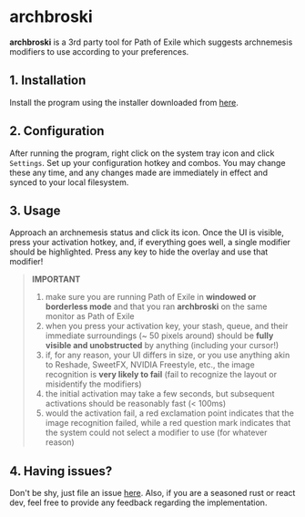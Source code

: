 # archbroski

__archbroski__ is a 3rd party tool for Path of Exile which suggests archnemesis modifiers to use according to your preferences.

## 1. Installation

Install the program using the installer downloaded from [here](https://www.google.com).

## 2. Configuration

After running the program, right click on the system tray icon and click `Settings`. Set up your configuration hotkey and combos. You may change these any time, and any changes made are immediately in effect and synced to your local filesystem.

## 3. Usage

Approach an archnemesis status and click its icon. Once the UI is visible, press your activation hotkey, and, if everything goes well,
a single modifier should be highlighted. Press any key to hide the overlay and use that modifier!

> __IMPORTANT__
> 
> 1. make sure you are running Path of Exile in __windowed or borderless mode__ and that you ran __archbroski__ on the same monitor as Path of Exile
> 2. when you press your activation key, your stash, queue, and their immediate surroundings (~ 50 pixels around) should be __fully visible and unobstructed__ by anything (including your cursor!)
> 3. if, for any reason, your UI differs in size, or you use anything akin to Reshade, SweetFX, NVIDIA Freestyle, etc.,
the image recognition is __very likely to fail__ (fail to recognize the layout or misidentify the modifiers)
> 4. the initial activation may take a few seconds, but subsequent activations should be reasonably fast (< 100ms)
> 5. would the activation fail, a red exclamation point indicates that the image recognition failed, while a red question mark indicates that the system could not select
a modifier to use (for whatever reason)

## 4. Having issues?

Don't be shy, just file an issue [here](https://github.com/moxaj/archbroski/issues). Also, if you are a seasoned rust or react dev, feel free to provide any feedback regarding the implementation.